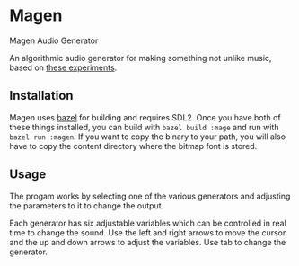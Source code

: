 # Magen

Magen Audio Generator

An algorithmic audio generator for making something not unlike music, based on
[these experiments][1].

[1]: http://countercomplex.blogspot.com/2011/10/algorithmic-symphonies-from-one-line-of.html

## Installation

Magen uses [bazel][2] for building and requires SDL2.  Once you have both of
these things installed, you can build with `bazel build :mage` and run with
`bazel run :magen`.  If you want to copy the binary to your path, you will also
have to copy the content directory where the bitmap font is stored.

[2]:  https://bazel.io

## Usage

The progam works by selecting one of the various generators and adjusting the
parameters to it to change the output.

Each generator has six adjustable variables which can be controlled in real time
to change the sound.  Use the left and right arrows to move the cursor and the
up and down arrows to adjust the variables.  Use tab to change the generator.
